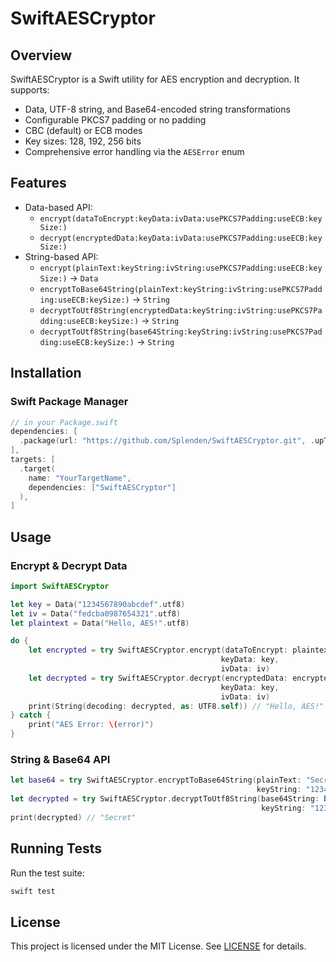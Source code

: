 # SwiftAESCryptor

## Overview
SwiftAESCryptor is a Swift utility for AES encryption and decryption. It supports:
- Data, UTF-8 string, and Base64-encoded string transformations
- Configurable PKCS7 padding or no padding
- CBC (default) or ECB modes
- Key sizes: 128, 192, 256 bits
- Comprehensive error handling via the `AESError` enum

## Features
- Data-based API:
  - `encrypt(dataToEncrypt:keyData:ivData:usePKCS7Padding:useECB:keySize:)`
  - `decrypt(encryptedData:keyData:ivData:usePKCS7Padding:useECB:keySize:)`
- String-based API:
  - `encrypt(plainText:keyString:ivString:usePKCS7Padding:useECB:keySize:)` → `Data`
  - `encryptToBase64String(plainText:keyString:ivString:usePKCS7Padding:useECB:keySize:)` → `String`
  - `decryptToUtf8String(encryptedData:keyString:ivString:usePKCS7Padding:useECB:keySize:)` → `String`
  - `decryptToUtf8String(base64String:keyString:ivString:usePKCS7Padding:useECB:keySize:)` → `String`

## Installation

### Swift Package Manager
```swift
// in your Package.swift
dependencies: [
  .package(url: "https://github.com/Splenden/SwiftAESCryptor.git", .upToNextMajor(from: "0.1.0")),
],
targets: [
  .target(
    name: "YourTargetName",
    dependencies: ["SwiftAESCryptor"]
  ),
]
```

## Usage

### Encrypt & Decrypt Data
```swift
import SwiftAESCryptor

let key = Data("1234567890abcdef".utf8)
let iv = Data("fedcba0987654321".utf8)
let plaintext = Data("Hello, AES!".utf8)

do {
    let encrypted = try SwiftAESCryptor.encrypt(dataToEncrypt: plaintext,
                                               keyData: key,
                                               ivData: iv)
    let decrypted = try SwiftAESCryptor.decrypt(encryptedData: encrypted,
                                               keyData: key,
                                               ivData: iv)
    print(String(decoding: decrypted, as: UTF8.self)) // "Hello, AES!"
} catch {
    print("AES Error: \(error)")
}
```

### String & Base64 API
```swift
let base64 = try SwiftAESCryptor.encryptToBase64String(plainText: "Secret",
                                                       keyString: "1234567890abcdef")
let decrypted = try SwiftAESCryptor.decryptToUtf8String(base64String: base64,
                                                        keyString: "1234567890abcdef")
print(decrypted) // "Secret"
```

## Running Tests
Run the test suite:
```bash
swift test
```

## License
This project is licensed under the MIT License. See [LICENSE](LICENSE) for details.
